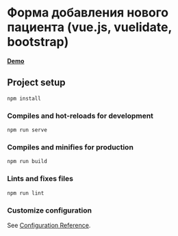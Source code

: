 # Форма добавления нового пациента (vue.js, vuelidate, bootstrap)

__[Demo](https://agatta17.github.io/customer-creation-form/)__


## Project setup
```
npm install
```

### Compiles and hot-reloads for development
```
npm run serve
```

### Compiles and minifies for production
```
npm run build
```

### Lints and fixes files
```
npm run lint
```

### Customize configuration
See [Configuration Reference](https://cli.vuejs.org/config/).

